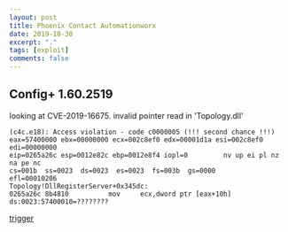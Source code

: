 ```yaml
---
layout: post
title: Phoenix Contact Automationworx
date: 2019-10-30
excerpt: "."
tags: [exploit]
comments: false
---
```

## Config+ 1.60.2519
looking at CVE-2019-16675. invalid pointer read in 'Topology.dll'
```
(c4c.e18): Access violation - code c0000005 (!!! second chance !!!)
eax=57400000 ebx=00000000 ecx=002c8ef0 edx=00001d1a esi=002c8ef0 edi=00000000
eip=0265a26c esp=0012e82c ebp=0012e8f4 iopl=0         nv up ei pl nz na pe nc
cs=001b  ss=0023  ds=0023  es=0023  fs=003b  gs=0000             efl=00010206
Topology!DllRegisterServer+0x345dc:
0265a26c 8b4810          mov     ecx,dword ptr [eax+10h] ds:0023:57400010=????????
```
[trigger](https://github.com/ceballosm/scratchpad/blob/master/CVE-2019-16675.bcp)
